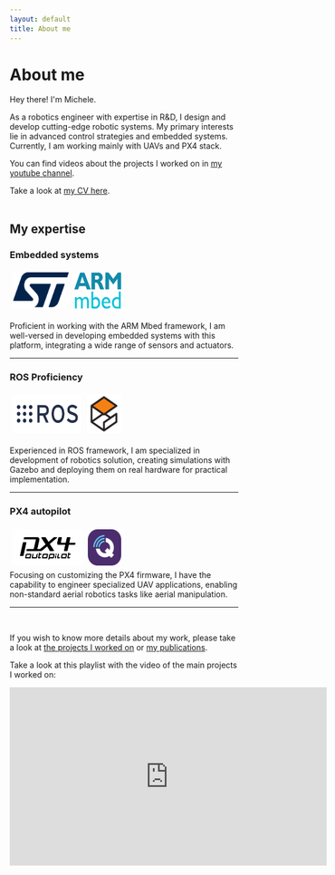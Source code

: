 ```yaml
---
layout: default
title: About me
---
```


# About me

Hey there! I'm Michele.

As a robotics engineer with expertise in R&D, I design and develop cutting-edge robotic systems.
My primary interests lie in advanced control strategies and embedded systems.
Currently, I am working mainly with UAVs and PX4 stack.

You can find videos about the projects I worked on in [my youtube channel](https://www.youtube.com/@michele5802/videos).

Take a look at [my CV here](assets/pdf/cv.pdf).
<br/><br/>


## My expertise

<style>
* {
  box-sizing: border-box;
}
.row {
  display: flex;
  width: 50%;
}
.column {
  flex: 50%;
  padding: 5px;
}
</style>


### Embedded systems

<div class="row">
  <div class="column">
    <a target="_blank" href="https://www.st.com/content/st_com/en.html"><img height="64" src="/assets/svg/st.png"/></a>
  </div>
  <div class="column">
    <a target="_blank" href="https://os.mbed.com/"><img height="64" src="/assets/svg/mbed.png"/></a>
  </div>
</div>

Proficient in working with the ARM Mbed framework, I am well-versed in developing embedded systems with this platform, integrating a wide range of sensors and actuators.
<hr/>

### ROS Proficiency
<div class="row">
  <div class="column">
    <a target="_blank" href="https://www.ros.org/"><img height="68" src="/assets/svg/ros.svg"/></a>
  </div>
  <div class="column">
    <a target="_blank" href="https://gazebosim.org/home"><img height="68" src="/assets/svg/gazebo.svg"/></a>
  </div>
</div>

Experienced in ROS framework, I am specialized in development of robotics solution, creating simulations with Gazebo and deploying them on real hardware for practical implementation.
<hr/>


### PX4 autopilot
<div class="row">
  <div class="column">
    <a target="_blank" href="https://px4.io/"><img height="64" src="/assets/svg/px4.svg"/></a>
  </div>
  <div class="column">
    <a target="_blank" href="http://qgroundcontrol.com/"><img height="64" src="/assets/svg/qground.png"/></a>
  </div>
</div>
Focusing on customizing the PX4 firmware, I have the capability to engineer specialized UAV applications, enabling non-standard aerial robotics tasks like aerial manipulation.

<br/>
<hr/>
<br/>

If you wish to know more details about my work, please take a look at [the projects I worked on](projects) or [my publications](publications).

Take a look at this playlist with the video of the main projects I worked on:

<div class="rwd-video">
<iframe width="560" height="315" src="https://www.youtube.com/embed/videoseries?si=RnVQkN_OpmOGMUmZ&amp;list=PLoUkm1MBZa9NhLnsOt0A32OrFJNAdGlqM" title="YouTube video player" frameborder="0" allow="accelerometer; autoplay; clipboard-write; encrypted-media; gyroscope; picture-in-picture; web-share" referrerpolicy="strict-origin-when-cross-origin" allowfullscreen></iframe>
</div>

<br/><br/>